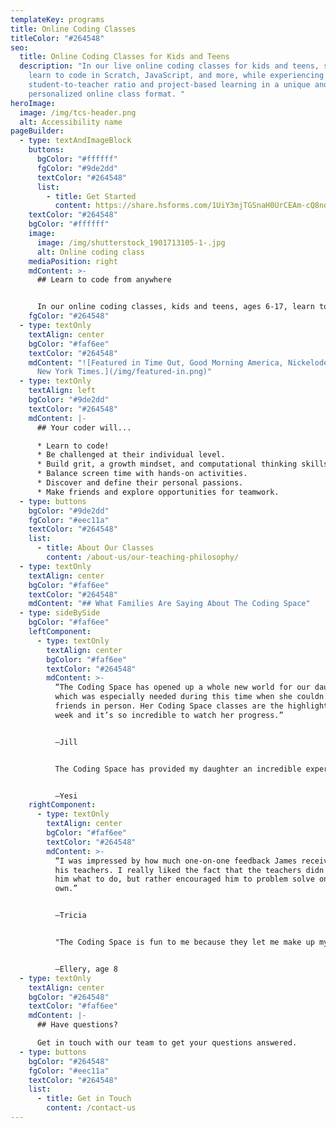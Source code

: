 ```yaml
---
templateKey: programs
title: Online Coding Classes
titleColor: "#264548"
seo:
  title: Online Coding Classes for Kids and Teens
  description: "In our live online coding classes for kids and teens, students
    learn to code in Scratch, JavaScript, and more, while experiencing a 4:1
    student-to-teacher ratio and project-based learning in a unique and
    personalized online class format. "
heroImage:
  image: /img/tcs-header.png
  alt: Accessibility name
pageBuilder:
  - type: textAndImageBlock
    buttons:
      bgColor: "#ffffff"
      fgColor: "#9de2dd"
      textColor: "#264548"
      list:
        - title: Get Started
          content: https://share.hsforms.com/1UiY3mjTGSnaH0UrCEAm-cQ8nqsg
    textColor: "#264548"
    bgColor: "#ffffff"
    image:
      image: /img/shutterstock_1901713105-1-.jpg
      alt: Online coding class
    mediaPosition: right
    mdContent: >-
      ## L﻿earn to code from anywhere


      I﻿n our online coding classes, kids and teens, ages 6-17, learn to code in Scratch, JavaScript, and more, while building key critical thinking and problem solving skills. Unlike virtually all other online classes, we don't teach through lecture or follow-along instructions. Instead we ask targeted questions that lead students to figuring out solutions on their own as they code a wide variety of projects.
    fgColor: "#264548"
  - type: textOnly
    textAlign: center
    bgColor: "#faf6ee"
    textColor: "#264548"
    mdContent: "![Featured in Time Out, Good Morning America, Nickelodeon, and the
      New York Times.](/img/featured-in.png)"
  - type: textOnly
    textAlign: left
    bgColor: "#9de2dd"
    textColor: "#264548"
    mdContent: |-
      ## Your coder will...

      * Learn to code!
      * Be challenged at their individual level.
      * Build grit, a growth mindset, and computational thinking skills.
      * Balance screen time with hands-on activities.
      * Discover and define their personal passions.
      * Make friends and explore opportunities for teamwork.
  - type: buttons
    bgColor: "#9de2dd"
    fgColor: "#eec11a"
    textColor: "#264548"
    list:
      - title: About Our Classes
        content: /about-us/our-teaching-philosophy/
  - type: textOnly
    textAlign: center
    bgColor: "#faf6ee"
    textColor: "#264548"
    mdContent: "## What Families Are Saying About The Coding Space"
  - type: sideBySide
    bgColor: "#faf6ee"
    leftComponent:
      - type: textOnly
        textAlign: center
        bgColor: "#faf6ee"
        textColor: "#264548"
        mdContent: >-
          “The Coding Space has opened up a whole new world for our daughter,
          which was especially needed during this time when she couldn’t see
          friends in person. Her Coding Space classes are the highlight of her
          week and it’s so incredible to watch her progress.”


          —Jill


          The Coding Space has provided my daughter an incredible experience. She is getting better at problem-solving, has more confidence, and is being very creative in many different ways. What's even more important is she's having a blast.


          —Yesi
    rightComponent:
      - type: textOnly
        textAlign: center
        bgColor: "#faf6ee"
        textColor: "#264548"
        mdContent: >-
          “I was impressed by how much one-on-one feedback James received from
          his teachers. I really liked the fact that the teachers didn't tell
          him what to do, but rather encouraged him to problem solve on his
          own.”


          —Tricia


          "The Coding Space is fun to me because they let me make up my own ideas, have fun doing the activities, and then share! I like the feedback that others share with me too! It's a place with a message of fun to me."


          —Ellery, age 8
  - type: textOnly
    textAlign: center
    bgColor: "#264548"
    textColor: "#faf6ee"
    mdContent: |-
      ## Have questions?

      Get in touch with our team to get your questions answered.
  - type: buttons
    bgColor: "#264548"
    fgColor: "#eec11a"
    textColor: "#264548"
    list:
      - title: Get in Touch
        content: /contact-us
---
```

